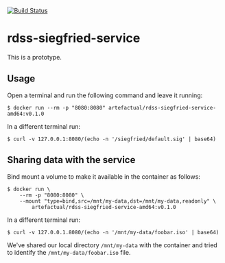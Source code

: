 [![Build Status](https://travis-ci.org/JiscRDSS/rdss-siegfried-service.svg?branch=master)](https://travis-ci.org/JiscRDSS/rdss-siegfried-service) 

# rdss-siegfried-service

This is a prototype.

## Usage

Open a terminal and run the following command and leave it running:

    $ docker run --rm -p "8080:8080" artefactual/rdss-siegfried-service-amd64:v0.1.0

In a different terminal run:

    $ curl -v 127.0.0.1:8080/(echo -n '/siegfried/default.sig' | base64)

## Sharing data with the service

Bind mount a volume to make it available in the container as follows:

    $ docker run \
    	--rm -p "8080:8080" \
    	--mount "type=bind,src=/mnt/my-data,dst=/mnt/my-data,readonly" \
    		artefactual/rdss-siegfried-service-amd64:v0.1.0

In a different terminal run:

    $ curl -v 127.0.0.1.8080/(echo -n '/mnt/my-data/foobar.iso' | base64)

We've shared our local directory `/mnt/my-data` with the container and tried
to identify the `/mnt/my-data/foobar.iso` file.
